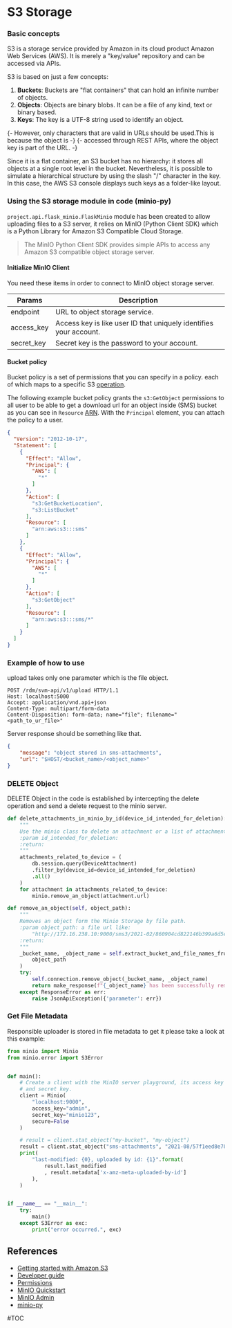 <!--
SPDX-FileCopyrightText: 2021
- Kotyba Alhaj Taha <kotyba.alhaj-taha@ufz.de>
- Nils Brinckmann <nils.brinckmann@gfz-potsdam.de>
- Helmholtz Centre Potsdam - GFZ German Research Centre for Geosciences (GFZ, https://www.gfz-potsdam.de)
- Helmholtz Centre for Environmental Research GmbH - UFZ (UFZ, https://www.ufz.de)

SPDX-License-Identifier: EUPL-1.2
-->

# S3 Storage

### Basic concepts

S3 is a storage service provided by Amazon in its cloud product Amazon Web Services (AWS).
It is merely a "key/value" repository and can be accessed via APIs.

S3 is based on just a few concepts:
1. **Buckets**: Buckets are "flat containers" that can hold an infinite number of objects.
2. **Objects**: Objects are binary blobs. It can be a file of any kind, text or binary based.
3. **Keys**: The key is a UTF-8 string used to identify an object.

{- However, only characters that are valid in URLs should be used.This is because the object is -} 
   {- accessed through REST APIs, where the object key is part of the URL. -}
   
Since it is a flat container, an S3 bucket has no hierarchy: it stores all objects 
at a single root level in the bucket. Nevertheless, it is possible to simulate a 
hierarchical structure by using the slash "/" character in the key. In this case, the AWS S3 
console displays such keys as a folder-like layout.

### Using the S3 storage module in code (minio-py)

`project.api.flask_minio.FlaskMinio` module has been created to allow uploading files to a S3 server,
it relies on MinIO (Python Client SDK) which is a Python Library for Amazon S3 Compatible Cloud Storage.
> The MinIO Python Client SDK provides simple APIs to access any Amazon 
> S3 compatible object storage server.

#### Initialize MinIO Client

You need these items in order to connect to MinIO object storage server.

| Params     | Description                                                      | 
| ---------- | ---------------------------------------------------------------- | 
| endpoint   | URL to object storage service.                                   | 
| access_key | Access key is like user ID that uniquely identifies your account.| 
| secret_key | Secret key is the password to your account.                      | 

#### Bucket policy

Bucket policy is a set of permissions that you can specify in a policy. each of which maps 
to a specific S3 [operation](https://docs.aws.amazon.com/AmazonS3/latest/API/API_Operations.html).

The following example bucket policy grants the `s3:GetObject` permissions to all user to be able 
to get a download url for an object inside (SMS) bucket as you can see in `Resource` [ARN](https://docs.aws.amazon.com/AmazonS3/latest/userguide/s3-arn-format.html).
With the `Principal` element, you can attach the policy to a user.

```json
{
  "Version": "2012-10-17",
  "Statement": [
    {
      "Effect": "Allow",
      "Principal": {
        "AWS": [
          "*"
        ]
      },
      "Action": [
        "s3:GetBucketLocation",
        "s3:ListBucket"
      ],
      "Resource": [
        "arn:aws:s3:::sms"
      ]
    },
    {
      "Effect": "Allow",
      "Principal": {
        "AWS": [
          "*"
        ]
      },
      "Action": [
        "s3:GetObject"
      ],
      "Resource": [
        "arn:aws:s3:::sms/*"
      ]
    }
  ]
}
```

### Example of how to use
upload takes only one parameter which is the file object.

```http 
POST /rdm/svm-api/v1/upload HTTP/1.1
Host: localhost:5000
Accept: application/vnd.api+json
Content-Type: multipart/form-data
Content-Disposition: form-data; name="file"; filename="<path_to_ur_file>"
```
Server response should be something like that.
```json
{
    "message": "object stored in sms-attachments",
    "url": "$HOST/<bucket_name>/<object_name>"
}
```
### DELETE Object

DELETE Object in the code is established by intercepting the delete operation and send a delete 
request to the minio server.
```python
def delete_attachments_in_minio_by_id(device_id_intended_for_deletion):
    """
    Use the minio class to delete an attachment or a list of attachments.
    :param id_intended_for_deletion:
    :return:
    """
    attachments_related_to_device = (
        db.session.query(DeviceAttachment)
        .filter_by(device_id=device_id_intended_for_deletion)
        .all()
    )
    for attachment in attachments_related_to_device:
        minio.remove_an_object(attachment.url)
```

```python 
def remove_an_object(self, object_path):
    """
    Removes an object form the Minio Storage by file path.
    :param object_path: a file url like:
        "http://172.16.238.10:9000/sms3/2021-02/860904cd822146b399a6d5ea48d39787.png"
    :return:
    """
    _bucket_name, _object_name = self.extract_bucket_and_file_names_from_url(
        object_path
    )
    try:
        self.connection.remove_object(_bucket_name, _object_name)
        return make_response(f"{_object_name} has been successfully removed")
    except ResponseError as err:
        raise JsonApiException({'parameter': err})

```
### Get File Metadata

Responsible uploader is stored in file metadata to get it please take a look at this example:

```python
from minio import Minio
from minio.error import S3Error


def main():
    # Create a client with the MinIO server playground, its access key
    # and secret key.
    client = Minio(
        "localhost:9000",
        access_key="admin",
        secret_key="minio123",
        secure=False
    )

    # result = client.stat_object("my-bucket", "my-object")
    result = client.stat_object("sms-attachments", "2021-08/57f1eed8e7884b0b861274a497be85c0.pdf")
    print(
        "last-modified: {0}, uploaded by id: {1}".format(
            result.last_modified
            , result.metadata['x-amz-meta-uploaded-by-id']
        ),
    )


if __name__ == "__main__":
    try:
        main()
    except S3Error as exc:
        print("error occurred.", exc)

```


## References
- [Getting started with Amazon S3](https://docs.aws.amazon.com/AmazonS3/latest/userguide/GetStartedWithS3.html)
- [Developer guide](https://docs.aws.amazon.com/AmazonS3/latest/userguide/Welcome.html)
- [Permissions](https://docs.aws.amazon.com/AmazonS3/latest/userguide/using-with-s3-actions.html)
- [MinIO Quickstart](https://docs.min.io/docs/minio-quickstart-guide.html)
- [MinIO Admin](https://docs.min.io/docs/minio-admin-complete-guide.html)
- [minio-py](https://github.com/minio/minio-py)

#TOC
